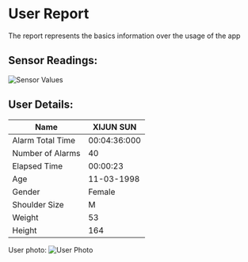 # User Report
The report represents the basics information over the usage of the app
## Sensor Readings:
![Sensor Values](C:\Users\icadmin\PostureResearchProject\gui/data/img/graphs/graph_20240827150443_2.png)
## User Details:
| Name | XIJUN  SUN |
| --- | --- |
| Alarm Total Time | 00:04:36:000 |
| Number of Alarms | 40 |
| Elapsed Time | 00:00:23 |
| Age | 11-03-1998 |
| Gender | Female |
| Shoulder Size | M |
| Weight | 53 |
| Height | 164 |
User photo:
![User Photo]()
